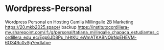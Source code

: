 # Wordpress-Personal
Wordpress Personal en Hosting
Camila Millingalle
2B Marketing
https://20.mkb2025.space/
backup https://institutocordillera-my.sharepoint.com/:f:/g/personal/tatiana_millingalle_chapaca_estudiantes_cordillera_edu_ec/Egp6JD8Pu_hHtKU_eWmATKABNQjrNpEHEVM-6O34Rc0vSg?e=lIatpe
